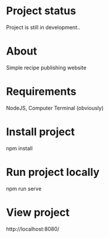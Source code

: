 # Project status
Project is still in development..
# About
Simple recipe publishing website
# Requirements
NodeJS, Computer Terminal (obviously)
# Install project
npm install
# Run project locally
npm run serve
# View project
http://localhost:8080/
